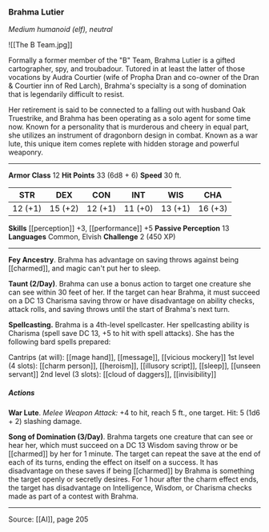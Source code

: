 ### Brahma Lutier
_Medium humanoid (elf), neutral_

![[The B Team.jpg]]

Formally a former member of the "B" Team, Brahma Lutier is a gifted cartographer, spy, and troubadour. Tutored in at least the latter of those vocations by Audra Courtier (wife of Propha Dran and co-owner of the Dran & Courtier inn of Red Larch), Brahma's specialty is a song of domination that is legendarily difficult to resist.

Her retirement is said to be connected to a falling out with husband Oak Truestrike, and Brahma has been operating as a solo agent for some time now. Known for a personality that is murderous and cheery in equal part, she utilizes an instrument of dragonborn design in combat. Known as a war lute, this unique item comes replete with hidden storage and powerful weaponry.






---

**Armor Class** 12
**Hit Points** 33 (6d8 + 6)
**Speed** 30 ft.

| STR     | DEX     | CON     | INT     | WIS     | CHA     |
|---------|---------|---------|---------|---------|---------|
| 12 (+1) | 15 (+2) | 12 (+1) | 11 (+0) | 13 (+1) | 16 (+3) |

**Skills** [[perception]] +3, [[performance]] +5
**Passive Perception** 13
**Languages** Common, Elvish
**Challenge** 2 (450 XP)

---

**Fey Ancestry**. Brahma has advantage on saving throws against being [[charmed]], and magic can't put her to sleep.

**Taunt (2/Day)**. Brahma can use a bonus action to target one creature she can see within 30 feet of her. If the target can hear Brahma, it must succeed on a DC 13 Charisma saving throw or have disadvantage on ability checks, attack rolls, and saving throws until the start of Brahma's next turn.

**Spellcasting.** Brahma is a 4th-level spellcaster. Her spellcasting ability is Charisma (spell save DC 13, +5 to hit with spell attacks). She has the following bard spells prepared:

Cantrips (at will): [[mage hand]], [[message]], [[vicious mockery]]
1st level (4 slots): [[charm person]], [[heroism]], [[illusory script]], [[sleep]], [[unseen servant]]
2nd level (3 slots): [[cloud of daggers]], [[invisibility]]

##### Actions
**War Lute**. _Melee Weapon Attack:_ +4 to hit, reach 5 ft., one target. Hit: 5 (1d6 + 2) slashing damage.

**Song of Domination (3/Day)**. Brahma targets one creature that can see or hear her, which must succeed on a DC 13 Wisdom saving throw or be [[charmed]] by her for 1 minute. The target can repeat the save at the end of each of its turns, ending the effect on itself on a success. It has disadvantage on these saves if being [[charmed]] by Brahma is something the target openly or secretly desires. For 1 hour after the charm effect ends, the target has disadvantage on Intelligence, Wisdom, or Charisma checks made as part of a contest with Brahma.


---

Source: [[AI]], page 205